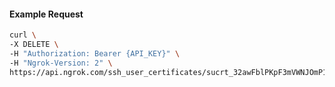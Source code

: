 <!-- Code generated for API Clients. DO NOT EDIT. -->

#### Example Request

```bash
curl \
-X DELETE \
-H "Authorization: Bearer {API_KEY}" \
-H "Ngrok-Version: 2" \
https://api.ngrok.com/ssh_user_certificates/sucrt_32awFblPKpF3mVWNJOmP1w8TYyh
```
